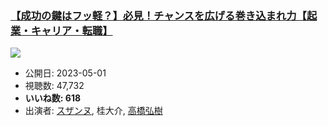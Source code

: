 ### [【成功の鍵はフッ軽？】必見！チャンスを広げる巻き込まれ力【起業・キャリア・転職】](https://www.youtube.com/watch?v=Hfh1r9EduzA)
[![](https://img.youtube.com/vi/Hfh1r9EduzA/sddefault.jpg)](https://www.youtube.com/watch?v=Hfh1r9EduzA)
-   公開日: 2023-05-01
-   視聴数: 47,732
-   **いいね数: 618**
-   出演者: [スザンヌ](/rehacq_fan/people/スザンヌ "wikilink"), 桂大介, [高橋弘樹](/rehacq_fan/people/高橋弘樹 "wikilink")

